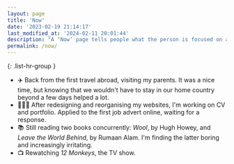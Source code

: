 ```yaml
---
layout: page
title: 'Now'
date: '2023-02-19 21:14:17'
last_modified_at: '2024-02-11 20:01:44'
description: "A ‘Now’ page tells people what the person is focused on at this point in their life. From an <a href='https://nownownow.com/about'>idea by Derek Sivers</a>."
permalink: /now/
---
```

{: .list-hr-group }
- ✈️ Back from the first travel abroad, visiting my parents. It was a nice time, but knowing that we wouldn't have to stay in our home country beyond a few days helped a lot.
- 👨🏻‍💻 After redesigning and reorganising my websites, I'm working on CV and portfolio. Applied to the first job advert online, waiting for a response.
- 📚 Still reading two books concurrently: *Wool*, by Hugh Howey, and *Leave the World Behind*, by Rumaan Alam. I'm finding the latter boring and increasingly irritating.
- 📺 Rewatching _12 Monkeys_, the TV show.